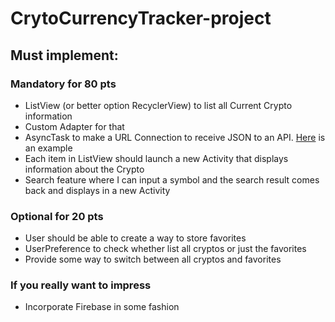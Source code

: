 # CrytoCurrencyTracker-project

## Must implement: ##
### Mandatory for 80 pts ###
* ListView (or better option RecyclerView) to list all Current Crypto information
* Custom Adapter for that
* AsyncTask to make a URL Connection to receive JSON to an API. [Here](https://www.coingecko.com/api/documentations/v3) is an example
* Each item in ListView should launch a new Activity that displays information about the Crypto
* Search feature where I can input a symbol and the search result comes back and displays in a new Activity

### Optional for 20 pts ###
* User should be able to create a way to store favorites
* UserPreference to check whether list all cryptos or just the favorites
* Provide some way to switch between all cryptos and favorites

### If you really want to impress ###
* Incorporate Firebase in some fashion
